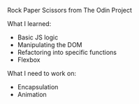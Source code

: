 Rock Paper Scissors from The Odin Project

What I learned:
 - Basic JS logic
 - Manipulating the DOM
 - Refactoring into specific functions
 - Flexbox

What I need to work on:
 - Encapsulation 
 - Animation
